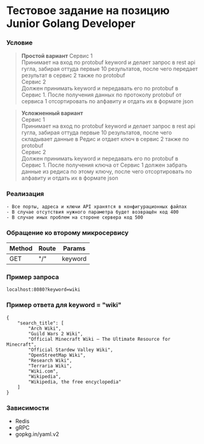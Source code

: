 # Тестовое задание на позицию Junior Golang Developer

### Условие

> **Простой вариант**
>Сервис 1 \
>Принимает на вход по protobuf keyword и делает запрос в rest api гугла, забирая оттуда первые 10 результатов, после чего передает результат в сервис 2 также по protobuf \
>Сервис 2 \
>Должен принимать keyword и передавать его по protobuf в Сервис 1. После получения данных по протоколу protobuf от сервиса 1 отсортировать по алфавиту и отдать их  в формате json 

>**Усложненный вариант** \
>Сервис 1 \
>Принимает на вход по protobuf keyword и делает запрос в rest api гугла, забирая оттуда первые 10 результатов, после чего складывает данные в Редис и отдает ключ в сервис 2 также по protobuf \
>Сервис 2 \
>Должен принимать keyword и передавать его по protobuf в Сервис 1. После получения ключа от Сервис 1 должен забрать данные из редиса по этому ключу, после чего отсортировать по алфавиту и отдать их  в формате json 
> 
### Реализация
    - Все порты, адреса и ключи API хранятся в конфигурационных файлах
    - В случае отсутствия нужного параметра будет возвращён код 400
    - В случае иных проблем на стороне сервера код 500
### Обращение ко второму микросервису 
| Method | Route | Params |
| ------- | ------- |------- |
| GET |  "/" | keyword |
### Пример запроса
```
localhost:8080?keyword=wiki
```
### Пример ответа для keyword = "wiki"  
```
{
    "search_title": [
        "Arch Wiki",
        "Guild Wars 2 Wiki",
        "Official Minecraft Wiki – The Ultimate Resource for Minecraft",
        "Official Stardew Valley Wiki",
        "OpenStreetMap Wiki",
        "Research Wiki",
        "Terraria Wiki",
        "Wiki.com",
        "Wikipedia",
        "Wikipedia, the free encyclopedia"
    ]
}
```
### Зависимости

  - Redis
  - gRPC
  - gopkg.in/yaml.v2